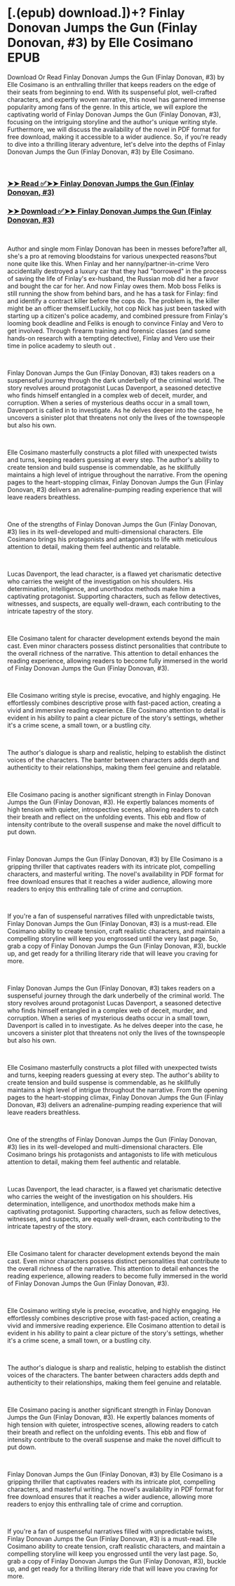 # [.(epub) download.])+? Finlay Donovan Jumps the Gun (Finlay Donovan, #3) by Elle Cosimano EPUB

<p>Download Or Read Finlay Donovan Jumps the Gun (Finlay Donovan, #3) by Elle Cosimano is an enthralling thriller that keeps readers on the edge of their seats from beginning to end. With its suspenseful plot, well-crafted characters, and expertly woven narrative, this novel has garnered immense popularity among fans of the genre. In this article, we will explore the captivating world of Finlay Donovan Jumps the Gun (Finlay Donovan, #3), focusing on the intriguing storyline and the author's unique writing style. Furthermore, we will discuss the availability of the novel in PDF format for free download, making it accessible to a wider audience. So, if you're ready to dive into a thrilling literary adventure, let's delve into the depths of Finlay Donovan Jumps the Gun (Finlay Donovan, #3) by Elle Cosimano.</p>
<p>&nbsp;</p>

### [➤➤ Read ✅➤➤ Finlay Donovan Jumps the Gun (Finlay Donovan, #3)](https://realpdfbooksdrive.blogspot.com/id/60784612)

### [➤➤ Download ✅➤➤ Finlay Donovan Jumps the Gun (Finlay Donovan, #3)](https://realpdfbooksdrive.blogspot.com/id/60784612)

<p>&nbsp;</p>
<p>Author and single mom Finlay Donovan has been in messes before?after all, she's a pro at removing bloodstains for various unexpected reasons?but none quite like this. When Finlay and her nanny/partner-in-crime Vero accidentally destroyed a luxury car that they had "borrowed" in the process of saving the life of Finlay's ex-husband, the Russian mob did her a favor and bought the car for her. And now Finlay owes them. Mob boss Feliks is still running the show from behind bars, and he has a task for Finlay: find and identify a contract killer before the cops do. The problem is, the killer might be an officer themself.Luckily, hot cop Nick has just been tasked with starting up a citizen's police academy, and combined pressure from Finlay's looming book deadline and Feliks is enough to convince Finlay and Vero to get involved. Through firearm training and forensic classes (and some hands-on research with a tempting detective), Finlay and Vero use their time in police academy to sleuth out .</p>
<p>&nbsp;</p>
<p>Finlay Donovan Jumps the Gun (Finlay Donovan, #3) takes readers on a suspenseful journey through the dark underbelly of the criminal world. The story revolves around protagonist Lucas Davenport, a seasoned detective who finds himself entangled in a complex web of deceit, murder, and corruption. When a series of mysterious deaths occur in a small town, Davenport is called in to investigate. As he delves deeper into the case, he uncovers a sinister plot that threatens not only the lives of the townspeople but also his own.</p>
<p>&nbsp;</p>
<p>Elle Cosimano masterfully constructs a plot filled with unexpected twists and turns, keeping readers guessing at every step. The author's ability to create tension and build suspense is commendable, as he skillfully maintains a high level of intrigue throughout the narrative. From the opening pages to the heart-stopping climax, Finlay Donovan Jumps the Gun (Finlay Donovan, #3) delivers an adrenaline-pumping reading experience that will leave readers breathless.</p>
<p>&nbsp;</p>
<p>One of the strengths of Finlay Donovan Jumps the Gun (Finlay Donovan, #3) lies in its well-developed and multi-dimensional characters. Elle Cosimano brings his protagonists and antagonists to life with meticulous attention to detail, making them feel authentic and relatable.</p>
<p>&nbsp;</p>
<p>Lucas Davenport, the lead character, is a flawed yet charismatic detective who carries the weight of the investigation on his shoulders. His determination, intelligence, and unorthodox methods make him a captivating protagonist. Supporting characters, such as fellow detectives, witnesses, and suspects, are equally well-drawn, each contributing to the intricate tapestry of the story.</p>
<p>&nbsp;</p>
<p>Elle Cosimano talent for character development extends beyond the main cast. Even minor characters possess distinct personalities that contribute to the overall richness of the narrative. This attention to detail enhances the reading experience, allowing readers to become fully immersed in the world of Finlay Donovan Jumps the Gun (Finlay Donovan, #3).</p>
<p>&nbsp;</p>
<p>Elle Cosimano writing style is precise, evocative, and highly engaging. He effortlessly combines descriptive prose with fast-paced action, creating a vivid and immersive reading experience. Elle Cosimano attention to detail is evident in his ability to paint a clear picture of the story's settings, whether it's a crime scene, a small town, or a bustling city.</p>
<p>&nbsp;</p>
<p>The author's dialogue is sharp and realistic, helping to establish the distinct voices of the characters. The banter between characters adds depth and authenticity to their relationships, making them feel genuine and relatable.</p>
<p>&nbsp;</p>
<p>Elle Cosimano pacing is another significant strength in Finlay Donovan Jumps the Gun (Finlay Donovan, #3). He expertly balances moments of high tension with quieter, introspective scenes, allowing readers to catch their breath and reflect on the unfolding events. This ebb and flow of intensity contribute to the overall suspense and make the novel difficult to put down.</p>
<p>&nbsp;</p>
<p>Finlay Donovan Jumps the Gun (Finlay Donovan, #3) by Elle Cosimano is a gripping thriller that captivates readers with its intricate plot, compelling characters, and masterful writing. The novel's availability in PDF format for free download ensures that it reaches a wider audience, allowing more readers to enjoy this enthralling tale of crime and corruption.</p>
<p>&nbsp;</p>
<p>If you're a fan of suspenseful narratives filled with unpredictable twists, Finlay Donovan Jumps the Gun (Finlay Donovan, #3) is a must-read. Elle Cosimano ability to create tension, craft realistic characters, and maintain a compelling storyline will keep you engrossed until the very last page. So, grab a copy of Finlay Donovan Jumps the Gun (Finlay Donovan, #3), buckle up, and get ready for a thrilling literary ride that will leave you craving for more.</p>
<p>&nbsp;</p>
<p>Finlay Donovan Jumps the Gun (Finlay Donovan, #3) takes readers on a suspenseful journey through the dark underbelly of the criminal world. The story revolves around protagonist Lucas Davenport, a seasoned detective who finds himself entangled in a complex web of deceit, murder, and corruption. When a series of mysterious deaths occur in a small town, Davenport is called in to investigate. As he delves deeper into the case, he uncovers a sinister plot that threatens not only the lives of the townspeople but also his own.</p>
<p>&nbsp;</p>
<p>Elle Cosimano masterfully constructs a plot filled with unexpected twists and turns, keeping readers guessing at every step. The author's ability to create tension and build suspense is commendable, as he skillfully maintains a high level of intrigue throughout the narrative. From the opening pages to the heart-stopping climax, Finlay Donovan Jumps the Gun (Finlay Donovan, #3) delivers an adrenaline-pumping reading experience that will leave readers breathless.</p>
<p>&nbsp;</p>
<p>One of the strengths of Finlay Donovan Jumps the Gun (Finlay Donovan, #3) lies in its well-developed and multi-dimensional characters. Elle Cosimano brings his protagonists and antagonists to life with meticulous attention to detail, making them feel authentic and relatable.</p>
<p>&nbsp;</p>
<p>Lucas Davenport, the lead character, is a flawed yet charismatic detective who carries the weight of the investigation on his shoulders. His determination, intelligence, and unorthodox methods make him a captivating protagonist. Supporting characters, such as fellow detectives, witnesses, and suspects, are equally well-drawn, each contributing to the intricate tapestry of the story.</p>
<p>&nbsp;</p>
<p>Elle Cosimano talent for character development extends beyond the main cast. Even minor characters possess distinct personalities that contribute to the overall richness of the narrative. This attention to detail enhances the reading experience, allowing readers to become fully immersed in the world of Finlay Donovan Jumps the Gun (Finlay Donovan, #3).</p>
<p>&nbsp;</p>
<p>Elle Cosimano writing style is precise, evocative, and highly engaging. He effortlessly combines descriptive prose with fast-paced action, creating a vivid and immersive reading experience. Elle Cosimano attention to detail is evident in his ability to paint a clear picture of the story's settings, whether it's a crime scene, a small town, or a bustling city.</p>
<p>&nbsp;</p>
<p>The author's dialogue is sharp and realistic, helping to establish the distinct voices of the characters. The banter between characters adds depth and authenticity to their relationships, making them feel genuine and relatable.</p>
<p>&nbsp;</p>
<p>Elle Cosimano pacing is another significant strength in Finlay Donovan Jumps the Gun (Finlay Donovan, #3). He expertly balances moments of high tension with quieter, introspective scenes, allowing readers to catch their breath and reflect on the unfolding events. This ebb and flow of intensity contribute to the overall suspense and make the novel difficult to put down.</p>
<p>&nbsp;</p>
<p>Finlay Donovan Jumps the Gun (Finlay Donovan, #3) by Elle Cosimano is a gripping thriller that captivates readers with its intricate plot, compelling characters, and masterful writing. The novel's availability in PDF format for free download ensures that it reaches a wider audience, allowing more readers to enjoy this enthralling tale of crime and corruption.</p>
<p>&nbsp;</p>
<p>If you're a fan of suspenseful narratives filled with unpredictable twists, Finlay Donovan Jumps the Gun (Finlay Donovan, #3) is a must-read. Elle Cosimano ability to create tension, craft realistic characters, and maintain a compelling storyline will keep you engrossed until the very last page. So, grab a copy of Finlay Donovan Jumps the Gun (Finlay Donovan, #3), buckle up, and get ready for a thrilling literary ride that will leave you craving for more.</p>
<p>&nbsp;</p>
